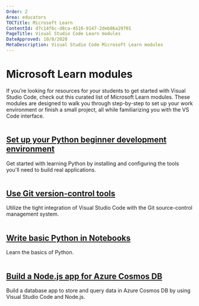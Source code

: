 ```yaml
---
Order: 2
Area: educators
TOCTitle: Microsoft Learn
ContentId: d7c14f6c-d8ca-4516-9147-2deb86a29701
PageTitle: Visual Studio Code Learn modules
DateApproved: 10/8/2020
MetaDescription: Visual Studio Code Microsoft Learn modules
---
```

# Microsoft Learn modules

If you’re looking for resources for your students to get started with Visual Studio Code, check out this curated list of Microsoft Learn modules. These modules are designed to walk you through step-by-step to set up your work environment or finish a small project, all while familiarizing you with the VS Code interface.

<div class="module">
    <a href="https://docs.microsoft.com/en-us/learn/modules/python-install-vscode/">
        <img src="images/learn-python-vscode.png" alt aria-hidden="true" class="thumb"/>
        <div class="info">
            <h2 class="title faux-h3">Set up your Python beginner development environment</h2>
        </div>
    </a>
        <p class="description">Get started with learning Python by installing and configuring the tools you'll need to build real applications.</p>
</div>
<div class="module">
    <a href="https://docs.microsoft.com/en-us/learn/modules/use-git-from-vs-code/">
        <img src="images/learn-git.png" alt aria-hidden="true" class="thumb"/>
        <div class="info">
            <h2 class="title faux-h3">Use Git version-control tools</h2>
        </div>
    </a>
    <p class="description">Utilize the tight integration of Visual Studio Code with the Git source-control management system.</p>
</div>
<div class="module">
    <a href="https://docs.microsoft.com/en-us/learn/modules/basic-python-nasa/">
        <img src=images/learn-python-notebooks.png" alt aria-hidden="true" class="thumb"/>
        <div class="info">
            <h2 class="title faux-h3">Write basic Python in Notebooks</h2>
        </div>
    </a>
    <p class="description">Learn the basics of Python.</p>
</div>
<div class="module">
    <a href="https://docs.microsoft.com/en-us/learn/modules/build-node-cosmos-app-vscode/">
        <img src="images/learn-node-app.png" alt aria-hidden="true" class="thumb"/>
        <div class="info">
            <h2 class="title faux-h3">Build a Node.js app for Azure Cosmos DB</h2>
        </div>
    </a>
    <p class="description">Build a database app to store and query data in Azure Cosmos DB by using Visual Studio Code and Node.js.</p>
</div>
